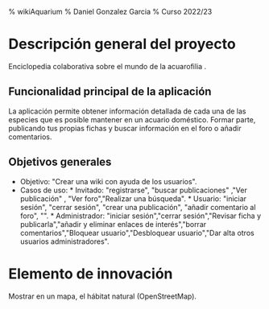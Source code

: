 % wikiAquarium 
% Daniel Gonzalez Garcia
% Curso 2022/23

# Descripción general del proyecto

Enciclopedia colaborativa sobre el mundo de la acuarofilia .

## Funcionalidad principal de la aplicación

La aplicación permite obtener información detallada de cada una de las especies que es posible
mantener en un acuario doméstico. Formar parte, publicando tus propias fichas y 
buscar información en el foro o añadir comentarios.

## Objetivos generales


* Objetivo: "Crear una wiki con ayuda de los usuarios".
* Casos de uso: 
          * Invitado: "registrarse", "buscar publicaciones" ,"Ver publicación" , "Ver foro","Realizar una búsqueda".
	        * Usuario: "iniciar sesión", "cerrar sesión", "crear una publicación", "añadir comentario al foro", "".
 	        * Administrador: "iniciar sesión","cerrar sesión","Revisar ficha y publicarla","añadir y eliminar enlaces de interés","borrar comentarios","Bloquear usuario","Desbloquear usuario","Dar alta otros usuarios administradores".

            

# Elemento de innovación

Mostrar en un mapa, el hábitat natural (OpenStreetMap).

